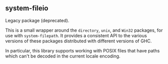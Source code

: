## system-fileio

Legacy package (deprecated).

This is a small wrapper around the `directory`, `unix`, and `Win32`
packages, for use with `system-filepath`. It provides a consistent API
to the various versions of these packages distributed with different
versions of GHC.

In particular, this library supports working with POSIX files that have
paths which can't be decoded in the current locale encoding.
